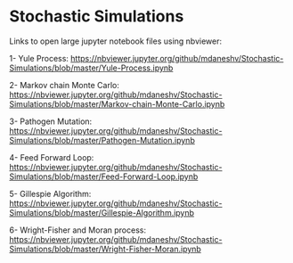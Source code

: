 # Stochastic Simulations

Links to open large jupyter notebook files using nbviewer:

1- Yule Process: https://nbviewer.jupyter.org/github/mdaneshv/Stochastic-Simulations/blob/master/Yule-Process.ipynb

2- Markov chain Monte Carlo: https://nbviewer.jupyter.org/github/mdaneshv/Stochastic-Simulations/blob/master/Markov-chain-Monte-Carlo.ipynb

3- Pathogen Mutation: https://nbviewer.jupyter.org/github/mdaneshv/Stochastic-Simulations/blob/master/Pathogen-Mutation.ipynb

4- Feed Forward Loop: https://nbviewer.jupyter.org/github/mdaneshv/Stochastic-Simulations/blob/master/Feed-Forward-Loop.ipynb

5- Gillespie Algorithm: https://nbviewer.jupyter.org/github/mdaneshv/Stochastic-Simulations/blob/master/Gillespie-Algorithm.ipynb

6- Wright-Fisher and Moran process: https://nbviewer.jupyter.org/github/mdaneshv/Stochastic-Simulations/blob/master/Wright-Fisher-Moran.ipynb

